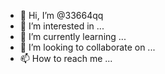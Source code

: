 - 👋 Hi, I’m @33664qq
- 👀 I’m interested in ...
- 🌱 I’m currently learning ...
- 💞️ I’m looking to collaborate on ...
- 📫 How to reach me ...

<!---
33664qq/33664qq is a ✨ special ✨ repository because its `README.md` (this file) appears on your GitHub profile.
You can click the Preview link to take a look at your changes.
--->
